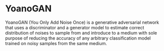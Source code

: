 # YoanoGAN
YoanoGAN (You Only Add Noise Once) is a generative adversarial network that uses a discriminator and a generator model to estimate correct distribution of noises to sample from and introduce to a medium with sole purpose of reducing the accuracy of any arbitrary classification model trained on noisy samples from the same medium.
